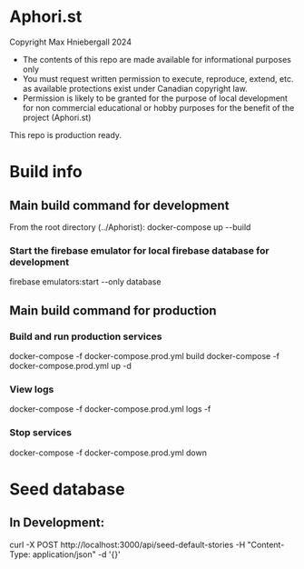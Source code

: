 # Aphori.st

Copyright Max Hniebergall 2024
- The contents of this repo are made available for informational purposes only
- You must request written permission to execute, reproduce, extend, etc. as available protections exist under Canadian copyright law.
- Permission is likely to be granted for the purpose of local development for non commercial educational or hobby purposes for the benefit of the project (Aphori.st)

This repo is production ready.

# Build info

## Main build command for development
From the root directory (../Aphorist):
docker-compose up --build

### Start the firebase emulator for local firebase database for development
firebase emulators:start --only database


## Main build command for production
### Build and run production services
docker-compose -f docker-compose.prod.yml build
docker-compose -f docker-compose.prod.yml up -d

### View logs
docker-compose -f docker-compose.prod.yml logs -f

### Stop services
docker-compose -f docker-compose.prod.yml down


# Seed database
## In Development:
curl -X POST http://localhost:3000/api/seed-default-stories -H "Content-Type: application/json" -d '{}'